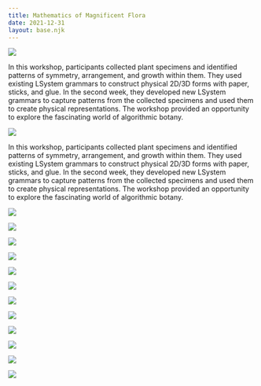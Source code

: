 ```yaml
---
title: Mathematics of Magnificent Flora
date: 2021-12-31
layout: base.njk
--- 
```


<img src="/assets/images/2021/magflora.jpg"/>

In this workshop, participants collected plant specimens and identified patterns of symmetry, arrangement, and growth within them. They used existing LSystem grammars to construct physical 2D/3D forms with paper, sticks, and glue. In the second week, they developed new LSystem grammars to capture patterns from the collected specimens and used them to create physical representations. The workshop provided an opportunity to explore the fascinating world of algorithmic botany.

<img src="/assets/images/2021/magflora.jpg"/>

In this workshop, participants collected plant specimens and identified patterns of symmetry, arrangement, and growth within them. They used existing LSystem grammars to construct physical 2D/3D forms with paper, sticks, and glue. In the second week, they developed new LSystem grammars to capture patterns from the collected specimens and used them to create physical representations. The workshop provided an opportunity to explore the fascinating world of algorithmic botany.

![](/assets/images/2021/magflora-00.jpg)

![](/assets/images/2021/magflora-01.jpg)

![](/assets/images/2021/magflora-02.jpg)

![](/assets/images/2021/magflora-03.jpg)

![](/assets/images/2021/magflora-04.jpg)

![](/assets/images/2021/magflora-05.jpg)

![](/assets/images/2021/magflora-06.jpg)

![](/assets/images/2021/magflora-07.jpg)

![](/assets/images/2021/magflora-08.jpg)

![](/assets/images/2021/magflora-09.jpg)

![](/assets/images/2021/magflora-10.jpg)

![](/assets/images/2021/magflora-11.jpg)